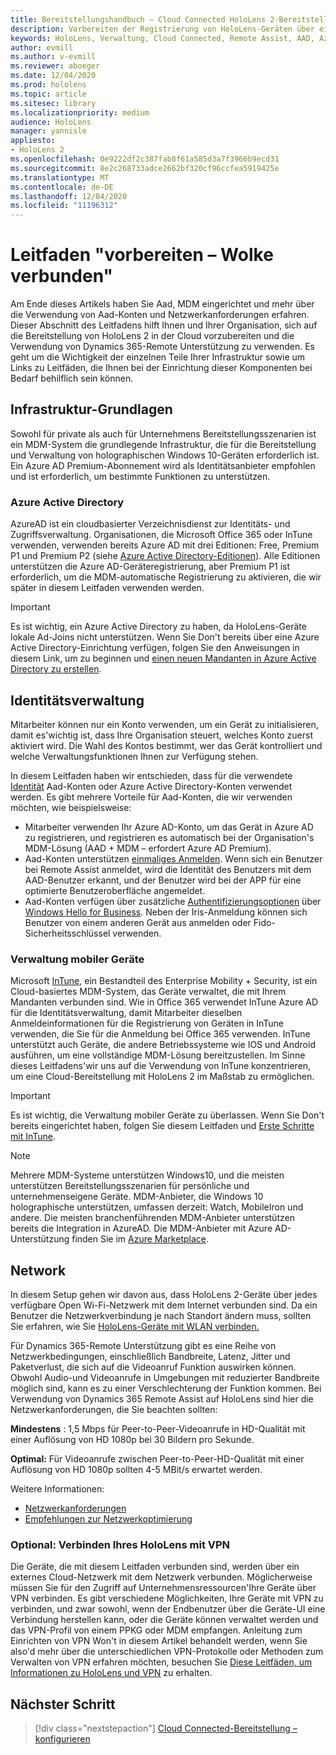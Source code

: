 ```yaml
---
title: Bereitstellungshandbuch – Cloud Connected HoloLens 2-Bereitstellung im Maßstab mit Remote Unterstützung – vorbereiten
description: Vorbereiten der Registrierung von HoloLens-Geräten über ein in der Cloud verbundenes Netzwerk
keywords: HoloLens, Verwaltung, Cloud Connected, Remote Assist, AAD, Azure AD, MDM, Verwaltung mobiler Geräte
author: evmill
ms.author: v-evmill
ms.reviewer: aboeger
ms.date: 12/04/2020
ms.prod: hololens
ms.topic: article
ms.sitesec: library
ms.localizationpriority: medium
audience: HoloLens
manager: yannisle
appliesto:
- HoloLens 2
ms.openlocfilehash: 0e9222df2c387fab8f61a585d3a7f3966b9ecd31
ms.sourcegitcommit: 8e2c268733adce2662bf320cf96ccfea5919425e
ms.translationtype: MT
ms.contentlocale: de-DE
ms.lasthandoff: 12/04/2020
ms.locfileid: "11196312"
---
```

# Leitfaden "vorbereiten – Wolke verbunden"

Am Ende dieses Artikels haben Sie Aad, MDM eingerichtet und mehr über die Verwendung von Aad-Konten und Netzwerkanforderungen erfahren. Dieser Abschnitt des Leitfadens hilft Ihnen und Ihrer Organisation, sich auf die Bereitstellung von HoloLens 2 in der Cloud vorzubereiten und die Verwendung von Dynamics 365-Remote Unterstützung zu verwenden. Es geht um die Wichtigkeit der einzelnen Teile Ihrer Infrastruktur sowie um Links zu Leitfäden, die Ihnen bei der Einrichtung dieser Komponenten bei Bedarf behilflich sein können.

## Infrastruktur-Grundlagen

Sowohl für private als auch für Unternehmens Bereitstellungsszenarien ist ein MDM-System die grundlegende Infrastruktur, die für die Bereitstellung und Verwaltung von holographischen Windows 10-Geräten erforderlich ist. Ein Azure AD Premium-Abonnement wird als Identitätsanbieter empfohlen und ist erforderlich, um bestimmte Funktionen zu unterstützen.

### Azure Active Directory

AzureAD ist ein cloudbasierter Verzeichnisdienst zur Identitäts- und Zugriffsverwaltung. Organisationen, die Microsoft Office 365 oder InTune verwenden, verwenden bereits Azure AD mit drei Editionen: Free, Premium P1 und Premium P2 (siehe [Azure Active Directory-Editionen](https://azure.microsoft.com/documentation/articles/active-directory-editions)). Alle Editionen unterstützen die Azure AD-Geräteregistrierung, aber Premium P1 ist erforderlich, um die MDM-automatische Registrierung zu aktivieren, die wir später in diesem Leitfaden verwenden werden.

> [!IMPORTANT]
> Es ist wichtig, ein Azure Active Directory zu haben, da HoloLens-Geräte lokale Ad-Joins nicht unterstützen. Wenn Sie Don&#39;t bereits über eine Azure Active Directory-Einrichtung verfügen, folgen Sie den Anweisungen in diesem Link, um zu beginnen und [einen neuen Mandanten in Azure Active Directory zu erstellen](https://docs.microsoft.com/azure/active-directory/fundamentals/active-directory-access-create-new-tenant).

## Identitätsverwaltung

Mitarbeiter können nur ein Konto verwenden, um ein Gerät zu initialisieren, damit es&#39;wichtig ist, dass Ihre Organisation steuert, welches Konto zuerst aktiviert wird. Die Wahl des Kontos bestimmt, wer das Gerät kontrolliert und welche Verwaltungsfunktionen Ihnen zur Verfügung stehen.

In diesem Leitfaden haben wir entschieden, dass für die verwendete [Identität](https://docs.microsoft.com/hololens/hololens-identity) Aad-Konten oder Azure Active Directory-Konten verwendet werden. Es gibt mehrere Vorteile für Aad-Konten, die wir verwenden möchten, wie beispielsweise:

- Mitarbeiter verwenden Ihr Azure AD-Konto, um das Gerät in Azure AD zu registrieren, und registrieren es automatisch bei der Organisation&#39;s MDM-Lösung (AAD + MDM – erfordert Azure AD Premium).
- Aad-Konten unterstützen [einmaliges Anmelden](https://docs.microsoft.com/azure/active-directory/manage-apps/what-is-single-sign-on). Wenn sich ein Benutzer bei Remote Assist anmeldet, wird die Identität des Benutzers mit dem AAD-Benutzer erkannt, und der Benutzer wird bei der APP für eine optimierte Benutzeroberfläche angemeldet.
- Aad-Konten verfügen über zusätzliche [Authentifizierungsoptionen](https://docs.microsoft.com/hololens/hololens-identity) über [Windows Hello for Business](https://docs.microsoft.com/windows/security/identity-protection/hello-for-business/hello-identity-verification). Neben der Iris-Anmeldung können sich Benutzer von einem anderen Gerät aus anmelden oder Fido-Sicherheitsschlüssel verwenden.

### Verwaltung mobiler Geräte

Microsoft [InTune](https://docs.microsoft.com/mem/intune/fundamentals/what-is-intune), ein Bestandteil des Enterprise Mobility + Security, ist ein Cloud-basiertes MDM-System, das Geräte verwaltet, die mit Ihrem Mandanten verbunden sind. Wie in Office 365 verwendet InTune Azure AD für die Identitätsverwaltung, damit Mitarbeiter dieselben Anmeldeinformationen für die Registrierung von Geräten in InTune verwenden, die Sie für die Anmeldung bei Office 365 verwenden. InTune unterstützt auch Geräte, die andere Betriebssysteme wie IOS und Android ausführen, um eine vollständige MDM-Lösung bereitzustellen. Im Sinne dieses Leitfadens&#39;wir uns auf die Verwendung von InTune konzentrieren, um eine Cloud-Bereitstellung mit HoloLens 2 im Maßstab zu ermöglichen.

> [!IMPORTANT]
> Es ist wichtig, die Verwaltung mobiler Geräte zu überlassen. Wenn Sie Don&#39;t bereits eingerichtet haben, folgen Sie diesem Leitfaden und [Erste Schritte mit InTune](https://docs.microsoft.com/mem/intune/fundamentals/free-trial-sign-up).

> [!NOTE]
> Mehrere MDM-Systeme unterstützen Windows10, und die meisten unterstützen Bereitstellungsszenarien für persönliche und unternehmenseigene Geräte. MDM-Anbieter, die Windows 10 holographische unterstützen, umfassen derzeit: Watch, MobileIron und andere. Die meisten branchenführenden MDM-Anbieter unterstützen bereits die Integration in AzureAD. Die MDM-Anbieter mit Azure AD-Unterstützung finden Sie im [Azure Marketplace](https://azure.microsoft.com/marketplace/).

## Network

In diesem Setup gehen wir davon aus, dass HoloLens 2-Geräte über jedes verfügbare Open Wi-Fi-Netzwerk mit dem Internet verbunden sind. Da ein Benutzer die Netzwerkverbindung je nach Standort ändern muss, sollten Sie erfahren, wie Sie [HoloLens-Geräte mit WLAN verbinden.](https://docs.microsoft.com/hololens/hololens-network)

Für Dynamics 365-Remote Unterstützung gibt es eine Reihe von Netzwerkbedingungen, einschließlich Bandbreite, Latenz, Jitter und Paketverlust, die sich auf die Videoanruf Funktion auswirken können. Obwohl Audio-und Videoanrufe in Umgebungen mit reduzierter Bandbreite möglich sind, kann es zu einer Verschlechterung der Funktion kommen. Bei Verwendung von Dynamics 365 Remote Assist auf HoloLens sind hier die Netzwerkanforderungen, die Sie beachten sollten:

**Mindestens** : 1,5 Mbps für Peer-to-Peer-Videoanrufe in HD-Qualität mit einer Auflösung von HD 1080p bei 30 Bildern pro Sekunde.

**Optimal:** Für Videoanrufe zwischen Peer-to-Peer-HD-Qualität mit einer Auflösung von HD 1080p sollten 4-5 MBit/s erwartet werden.

Weitere Informationen:

- [Netzwerkanforderungen](https://docs.microsoft.com/dynamics365/mixed-reality/remote-assist/requirements#network-requirements)
- [Empfehlungen zur Netzwerkoptimierung](https://docs.microsoft.com/dynamics365/mixed-reality/remote-assist/requirements#dynamics-365-remote-assist-hololens)

### Optional: Verbinden Ihres HoloLens mit VPN

Die Geräte, die mit diesem Leitfaden verbunden sind, werden über ein externes Cloud-Netzwerk mit dem Netzwerk verbunden. Möglicherweise müssen Sie für den Zugriff auf Unternehmensressourcen&#39;Ihre Geräte über VPN verbinden. Es gibt verschiedene Möglichkeiten, Ihre Geräte mit VPN zu verbinden, und zwar sowohl, wenn der Endbenutzer über die Geräte-UI eine Verbindung herstellen kann, oder die Geräte können verwaltet werden und das VPN-Profil von einem PPKG oder MDM empfangen. Anleitung zum Einrichten von VPN Won&#39;t in diesem Artikel behandelt werden, wenn Sie also&#39;d mehr über die unterschiedlichen VPN-Protokolle oder Methoden zum Verwalten von VPN erfahren möchten, besuchen Sie [Diese Leitfäden, um Informationen zu HoloLens und VPN](https://docs.microsoft.com/hololens/hololens-network#vpn) zu erhalten.

## Nächster Schritt

> [!div class="nextstepaction"]
> [Cloud Connected-Bereitstellung – konfigurieren](hololens2-cloud-connected-configure.md)

